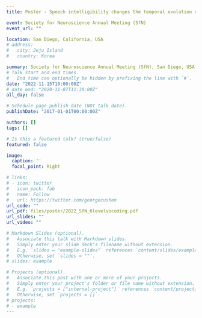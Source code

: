 ```yaml
---
title: Poster - Speech intelligibility changes the temporal evolution of neural speech tracking

event: Society for Neuroscience Annual Meeting (SfN)
event_url: ""

location: San Diego, California, USA
# address:
#   city: Jeju Island
#   country: Korea

summary: Society for Neuroscience Annual Meeting (SfN), San Diego, USA
# Talk start and end times.
#   End time can optionally be hidden by prefixing the line with `#`.
date: "2022-11-15T10:00:00Z"
# date_end: "2020-11-07T11:30:00Z"
all_day: false

# Schedule page publish date (NOT talk date).
publishDate: "2017-01-01T00:00:00Z"

authors: []
tags: []

# Is this a featured talk? (true/false)
featured: false

image:
  caption: ''
  focal_point: Right

# links:
# - icon: twitter
#   icon_pack: fab
#   name: Follow
#   url: https://twitter.com/georgecushen
url_code: ""
url_pdf: files/poster/2022_SfN_6levelvocoding.pdf
url_slides: ""
url_video: ""

# Markdown Slides (optional).
#   Associate this talk with Markdown slides.
#   Simply enter your slide deck's filename without extension.
#   E.g. `slides = "example-slides"` references `content/slides/example-slides.md`.
#   Otherwise, set `slides = ""`.
# slides: example

# Projects (optional).
#   Associate this post with one or more of your projects.
#   Simply enter your project's folder or file name without extension.
#   E.g. `projects = ["internal-project"]` references `content/project/deep-learning/index.md`.
#   Otherwise, set `projects = []`.
# projects:
# - example
---
```

